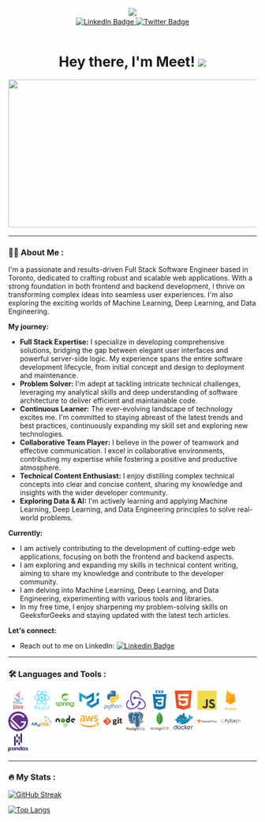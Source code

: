 <div id="header" align="center">
  <img src="https://media.giphy.com/media/M9gbBd9nbDrOTu1Mqx/giphy.gif" width="100"/>
</div>

<div id="badges" align="center" >
  <a href="https://www.linkedin.com/in/trivedimeet">
    <img src="https://img.shields.io/badge/LinkedIn-blue?style=for-the-badge&logo=linkedin&logoColor=white" alt="LinkedIn Badge"/>
  </a>
  
  <a href="https://x.com/meet2579">
    <img src="https://img.shields.io/badge/Twitter-blue?style=for-the-badge&logo=twitter&logoColor=white" alt="Twitter Badge"/>
  </a>
</div>

<div id="badges" align="center" >
  <img src="https://komarev.com/ghpvc/?username=Meett27&style=flat-square&color=blue" alt=""/>
</div>

<h1 align="center">
  Hey there, I'm Meet!
  <img src="https://media.giphy.com/media/hvRJCLFzcasrR4ia7z/giphy.gif" width="30px"/>
</h1>

<div align="center">
  <img src="https://media.giphy.com/media/dWesBcTLavkZuG35MI/giphy.gif" width="600" height="300"/>
</div>

----

### :man_technologist: About Me :

I'm a passionate and results-driven Full Stack Software Engineer based in Toronto, dedicated to crafting robust and scalable web applications. With a strong foundation in both frontend and backend development, I thrive on transforming complex ideas into seamless user experiences. I'm also exploring the exciting worlds of Machine Learning, Deep Learning, and Data Engineering.

**My journey:**

* **Full Stack Expertise:** I specialize in developing comprehensive solutions, bridging the gap between elegant user interfaces and powerful server-side logic. My experience spans the entire software development lifecycle, from initial concept and design to deployment and maintenance.
* **Problem Solver:** I'm adept at tackling intricate technical challenges, leveraging my analytical skills and deep understanding of software architecture to deliver efficient and maintainable code.
* **Continuous Learner:** The ever-evolving landscape of technology excites me. I'm committed to staying abreast of the latest trends and best practices, continuously expanding my skill set and exploring new technologies.
* **Collaborative Team Player:** I believe in the power of teamwork and effective communication. I excel in collaborative environments, contributing my expertise while fostering a positive and productive atmosphere.
* **Technical Content Enthusiast:** I enjoy distilling complex technical concepts into clear and concise content, sharing my knowledge and insights with the wider developer community.
* **Exploring Data & AI:** I'm actively learning and applying Machine Learning, Deep Learning, and Data Engineering principles to solve real-world problems.

**Currently:**

* I am actively contributing to the development of cutting-edge web applications, focusing on both the frontend and backend aspects.
* I am exploring and expanding my skills in technical content writing, aiming to share my knowledge and contribute to the developer community.
* I am delving into Machine Learning, Deep Learning, and Data Engineering, experimenting with various tools and libraries.
* In my free time, I enjoy sharpening my problem-solving skills on GeeksforGeeks and staying updated with the latest tech articles.

**Let's connect:**

* Reach out to me on LinkedIn: [![Linkedin Badge](https://img.shields.io/badge/-trivedimeet-blue?style=flat&logo=Linkedin&logoColor=white)](https://www.linkedin.com/in/trivedimeet)

---

### :hammer_and_wrench: Languages and Tools :

<div>
  <img src="https://github.com/devicons/devicon/blob/master/icons/java/java-original-wordmark.svg" title="Java" alt="Java" width="40" height="40"/>&nbsp;
  <img src="https://github.com/devicons/devicon/blob/master/icons/react/react-original-wordmark.svg" title="React" alt="React" width="40" height="40"/>&nbsp;
  <img src="https://github.com/devicons/devicon/blob/master/icons/spring/spring-original-wordmark.svg" title="Spring" alt="Spring" width="40" height="40"/>&nbsp;
  <img src="https://github.com/devicons/devicon/blob/master/icons/materialui/materialui-original.svg" title="Material UI" alt="Material UI" width="40" height="40"/>&nbsp;
  <img src="https://github.com/devicons/devicon/blob/master/icons/python/python-original-wordmark.svg" title="Python" alt="Python" width="40" height="40"/>&nbsp;
  <img src="https://github.com/devicons/devicon/blob/master/icons/redux/redux-original.svg" title="Redux" alt="Redux " width="40" height="40"/>&nbsp;
  <img src="https://github.com/devicons/devicon/blob/master/icons/css3/css3-plain-wordmark.svg"  title="CSS3" alt="CSS" width="40" height="40"/>&nbsp;
  <img src="https://github.com/devicons/devicon/blob/master/icons/html5/html5-original.svg" title="HTML5" alt="HTML" width="40" height="40"/>&nbsp;
  <img src="https://github.com/devicons/devicon/blob/master/icons/javascript/javascript-original.svg" title="JavaScript" alt="JavaScript" width="40" height="40"/>&nbsp;
  <img src="https://github.com/devicons/devicon/blob/master/icons/firebase/firebase-plain-wordmark.svg" title="Firebase" alt="Firebase" width="40" height="40"/>&nbsp;
  <img src="https://github.com/devicons/devicon/blob/master/icons/gatsby/gatsby-original.svg" title="Gatsby"  alt="Gatsby" width="40" height="40"/>&nbsp;
  <img src="https://github.com/devicons/devicon/blob/master/icons/mysql/mysql-original-wordmark.svg" title="MySQL"  alt="MySQL" width="40" height="40"/>&nbsp;
  <img src="https://github.com/devicons/devicon/blob/master/icons/nodejs/nodejs-original-wordmark.svg" title="NodeJS" alt="NodeJS" width="40" height="40"/>&nbsp;
  <img src="https://github.com/devicons/devicon/blob/master/icons/amazonwebservices/amazonwebservices-plain-wordmark.svg" title="AWS" alt="AWS" width="40" height="40"/>&nbsp;
  <img src="https://github.com/devicons/devicon/blob/master/icons/git/git-original-wordmark.svg" title="Git" alt="Git" width="40" height="40"/>&nbsp;
  <img src="https://github.com/devicons/devicon/blob/master/icons/postgresql/postgresql-original-wordmark.svg" title="PostgreSQL" alt="PostgreSQL" width="40" height="40"/>&nbsp;
  <img src="https://github.com/devicons/devicon/blob/master/icons/mongodb/mongodb-original-wordmark.svg" title="MongoDB" alt="MongoDB" width="40" height="40"/>&nbsp;
  <img src="https://github.com/devicons/devicon/blob/master/icons/docker/docker-original-wordmark.svg" title="Docker" alt="Docker" width="40" height="40"/>&nbsp;
  <img src="https://github.com/devicons/devicon/blob/master/icons/tensorflow/tensorflow-original-wordmark.svg" title="TensorFlow" alt="TensorFlow" width="40" height="40"/>&nbsp;
  <img src="https://github.com/devicons/devicon/blob/master/icons/pytorch/pytorch-original-wordmark.svg" title="PyTorch" alt="PyTorch" width="40" height="40"/>&nbsp;
  <img src="https://github.com/devicons/devicon/blob/master/icons/pandas/pandas-original-wordmark.svg" title="Pandas" alt="Pandas" width="40" height="40"/>&nbsp

---

### :fire: My Stats :


[![GitHub Streak](http://github-readme-streak-stats.herokuapp.com?user=Meett27&theme=dark&background=000000)](https://git.io/streak-stats)

[![Top Langs](https://github-readme-stats.vercel.app/api/top-langs/?username=Meett27)](https://github.com/anuraghazra/github-readme-stats)

